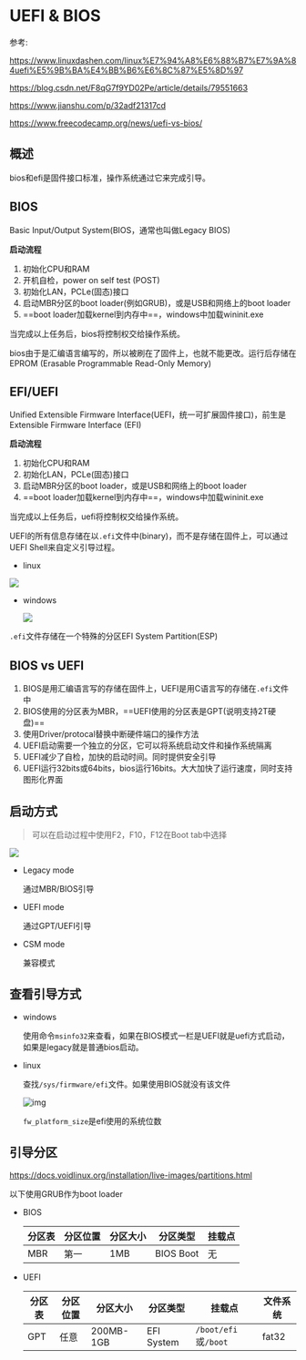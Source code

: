# UEFI & BIOS

参考:

https://www.linuxdashen.com/linux%E7%94%A8%E6%88%B7%E7%9A%84uefi%E5%9B%BA%E4%BB%B6%E6%8C%87%E5%8D%97

https://blog.csdn.net/F8qG7f9YD02Pe/article/details/79551663

https://www.jianshu.com/p/32adf21317cd

https://www.freecodecamp.org/news/uefi-vs-bios/

## 概述

bios和efi是固件接口标准，操作系统通过它来完成引导。

## BIOS

Basic Input/Output System(BIOS，通常也叫做Legacy BIOS)

**启动流程**

1. 初始化CPU和RAM
2. 开机自检，power on self test (POST)
3. 初始化LAN，PCLe(固态)接口
4. 启动MBR分区的boot loader(例如GRUB)，或是USB和网络上的boot loader
5. ==boot loader加载kernel到内存中==，windows中加载wininit.exe

当完成以上任务后，bios将控制权交给操作系统。

bios由于是汇编语言编写的，所以被刷在了固件上，也就不能更改。运行后存储在EPROM (Erasable Programmable Read-Only Memory)

## EFI/UEFI

Unified Extensible Firmware Interface(UEFI，统一可扩展固件接口)，前生是Extensible Firmware Interface (EFI)

**启动流程**

1. 初始化CPU和RAM
2. 初始化LAN，PCLe(固态)接口
3. 启动MBR分区的boot loader，或是USB和网络上的boot loader
4. ==boot loader加载kernel到内存中==，windows中加载wininit.exe

当完成以上任务后，uefi将控制权交给操作系统。

UEFI的所有信息存储在以`.efi`文件中(binary)，而不是存储在固件上，可以通过UEFI Shell来自定义引导过程。

- linux

![](D:\asset\note\imgs\_Linux\Snipaste_2021-03-10_11-16-44.png)



- windows

  ![](D:\asset\note\imgs\_Linux\Snipaste_2021-03-10_11-17-47.png)

`.efi`文件存储在一个特殊的分区EFI System Partition(ESP)

## BIOS vs UEFI

1. BIOS是用汇编语言写的存储在固件上，UEFI是用C语言写的存储在`.efi`文件中
2. BIOS使用的分区表为MBR，==UEFI使用的分区表是GPT(说明支持2T硬盘)==
3. 使用Driver/protocal替换中断硬件端口的操作方法
4. UEFI启动需要一个独立的分区，它可以将系统启动文件和操作系统隔离
5. UEFI减少了自检，加快的启动时间。同时提供安全引导
6. UEFI运行32bits或64bits，bios运行16bits。大大加快了运行速度，同时支持图形化界面

## 启动方式

> 可以在启动过程中使用F2，F10，F12在Boot tab中选择

![](D:\asset\note\imgs\_Linux\Snipaste_2021-03-10_11-35-45.png)

- Legacy mode

  通过MBR/BIOS引导

- UEFI mode

  通过GPT/UEFI引导

- CSM mode

  兼容模式

## 查看引导方式

- windows

  使用命令`msinfo32`来查看，如果在BIOS模式一栏是UEFI就是uefi方式启动，如果是legacy就是普通bios启动。

- linux

  查找`/sys/firmware/efi`文件。如果使用BIOS就没有该文件

  ![img](https://ss.csdn.net/p?https://mmbiz.qpic.cn/mmbiz_png/W9DqKgFsc6ibHJT2OmUdcfSvXr2icU8tDrx7jHhAkM18ib0RAkicxpTIiaURU4X5hpMs330vbbYlgsNhcRRrSvSK46Q/640?wx_fmt=png)
  
  `fw_platform_size`是efi使用的系统位数

## 引导分区

https://docs.voidlinux.org/installation/live-images/partitions.html

以下使用GRUB作为boot loader

- BIOS

  | 分区表 | 分区位置 | 分区大小 | 分区类型  | 挂载点 |
  | ------ | -------- | -------- | --------- | ------ |
  | MBR    | 第一     | 1MB      | BIOS Boot | 无     |

- UEFI

  | 分区表 | 分区位置 | 分区大小  | 分区类型   | 挂载点               | 文件系统 |
  | ------ | -------- | --------- | ---------- | -------------------- | -------- |
  | GPT    | 任意     | 200MB-1GB | EFI System | `/boot/efi`或`/boot` | fat32    |

  









